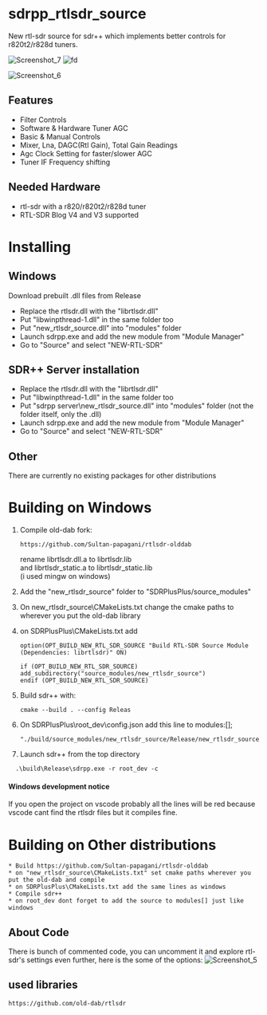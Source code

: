 # sdrpp_rtlsdr_source
New rtl-sdr source for sdr++ which implements better controls for r820t2/r828d tuners.

![Screenshot_7](https://github.com/Sultan-papagani/sdrpp_rtlsdr_source/assets/69393574/ea42324f-73fd-43c3-96c2-1556c305746d)
![fd](https://github.com/Sultan-papagani/sdrpp_rtlsdr_source/assets/69393574/1131129e-5730-4121-ae8a-1814d941d9d2)

![Screenshot_6](https://github.com/Sultan-papagani/sdrpp_rtlsdr_source/assets/69393574/81a2cc14-760f-4827-a540-2684e754a09d)


## Features
* Filter Controls
* Software & Hardware Tuner AGC
* Basic & Manual Controls 
* Mixer, Lna, DAGC(Rtl Gain), Total Gain Readings
* Agc Clock Setting for faster/slower AGC
* Tuner IF Frequency shifting

## Needed Hardware
* rtl-sdr with a r820/r820t2/r828d tuner 
* RTL-SDR Blog V4 and V3 supported

# Installing

## Windows

Download prebuilt .dll files from Release
* Replace the rtlsdr.dll with the "librtlsdr.dll"
* Put "libwinpthread-1.dll" in the same folder too
* Put "new_rtlsdr_source.dll" into "modules" folder
* Launch sdrpp.exe and add the new module from "Module Manager"
* Go to "Source" and select "NEW-RTL-SDR"

## SDR++ Server installation
* Replace the rtlsdr.dll with the "librtlsdr.dll"
* Put "libwinpthread-1.dll" in the same folder too
* Put "sdrpp server\new_rtlsdr_source.dll" into "modules" folder (not the folder itself, only the .dll)
* Launch sdrpp.exe and add the new module from "Module Manager"
* Go to "Source" and select "NEW-RTL-SDR"

## Other

There are currently no existing packages for other distributions

# Building on Windows

1) Compile old-dab fork:
   ```
   https://github.com/Sultan-papagani/rtlsdr-olddab
   ```
   rename librtlsdr.dll.a to librtlsdr.lib <br />
   and librtlsdr_static.a to librtlsdr_static.lib <br />
   (i used mingw on windows) <br />

3) Add the "new_rtlsdr_source" folder to "SDRPlusPlus/source_modules"

4) On new_rtlsdr_source\CMakeLists.txt change the cmake paths to wherever you put the old-dab library

5) on SDRPlusPlus\CMakeLists.txt add
   ```
   option(OPT_BUILD_NEW_RTL_SDR_SOURCE "Build RTL-SDR Source Module (Dependencies: librtlsdr)" ON)
   ```
   ```
   if (OPT_BUILD_NEW_RTL_SDR_SOURCE)
   add_subdirectory("source_modules/new_rtlsdr_source")
   endif (OPT_BUILD_NEW_RTL_SDR_SOURCE)
   ```
   

7) Build sdr++ with:
   ```
   cmake --build . --config Releas
   ```

9) On SDRPlusPlus\root_dev\config.json add this line to modules:[];
   ```
   "./build/source_modules/new_rtlsdr_source/Release/new_rtlsdr_source.dll",
   ```

10) Launch sdr++ from the top directory
  ```
    .\build\Release\sdrpp.exe -r root_dev -c
  ```

#### Windows development notice
If you open the project on vscode probably all the lines will be red because vscode cant find the rtlsdr files but it compiles fine.


# Building on Other distributions
```
* Build https://github.com/Sultan-papagani/rtlsdr-olddab
* on "new_rtlsdr_source\CMakeLists.txt" set cmake paths wherever you put the old-dab and compile
* on SDRPlusPlus\CMakeLists.txt add the same lines as windows
* Compile sdr++
* on root_dev dont forget to add the source to modules[] just like windows
```

## About Code
There is bunch of commented code, you can uncomment it and explore rtl-sdr's settings even further, here is the some of the options:
![Screenshot_5](https://github.com/Sultan-papagani/sdrpp_rtlsdr_source/assets/69393574/a987de0c-febd-412c-b8f1-9c7b7948c4a1)


## used libraries
```
https://github.com/old-dab/rtlsdr
```

